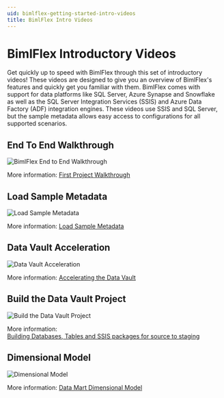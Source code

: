 ```yaml
---
uid: bimlflex-getting-started-intro-videos
title: BimlFlex Intro Videos
---
```

# BimlFlex Introductory Videos

Get quickly up to speed with BimlFlex through this set of introductory videos! These videos are designed to give you an overview of BimlFlex's features and quickly get you familiar with them. BimlFlex comes with support for data platforms like SQL Server, Azure Synapse and Snowflake as well as the SQL Server Integration Services (SSIS) and Azure Data Factory (ADF) integration engines. These videos use SSIS and SQL Server, but the sample metadata allows easy access to configurations for all supported scenarios.

## End To End Walkthrough

![BimlFlex End to End Walkthrough](https://www.youtube.com/watch?v=6BgkXqjDtvY?rel=0&autoplay=0 "BimlFlex End to End Walkthrough")

More information: [First Project Walkthrough](xref:bimlflex-getting-started-first-project-walkthrough)

## Load Sample Metadata

![Load Sample Metadata](https://www.youtube.com/watch?v=2rL853XpST4?rel=0&autoplay=0 "Load Sample Metadata")

More information: [Load Sample Metadata](xref:bimlflex-getting-started-sample-metadata)

## Data Vault Acceleration

![Data Vault Acceleration](https://www.youtube.com/watch?v=w1UTANpF_ug?rel=0&autoplay=0 "Data Vault Acceleration")

More information: [Accelerating the Data Vault](xref:bimlflex-getting-started-accelerating-the-raw-data-vault-layer)

## Build the Data Vault Project

![Build the Data Vault Project](https://www.youtube.com/watch?v=qYu8pwqgAm0?rel=0&autoplay=0 "Build the Data Vault Project")

More information: [Building Databases, Tables and SSIS packages for source to staging](xref:bimlflex-getting-started-building-the-data-vault-project)

## Dimensional Model

![Dimensional Model](https://www.youtube.com/watch?v=UKq-libt3xg?rel=0&autoplay=0 "Dimensional Model")

More information: [Data Mart Dimensional Model](xref:bimlflex-getting-started-dimensional-model)
